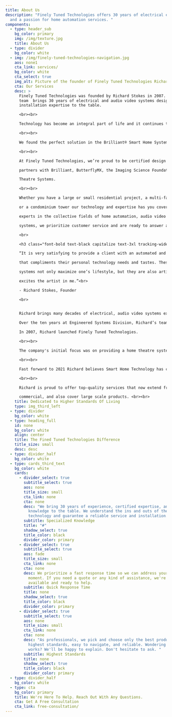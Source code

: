 ```yaml
---
title: About Us
description: "Finely Tuned Technologies offers 30 years of electrical expertise
  and a passion for home automation services. "
components:
  - type: header_sub
    bg_color: primary
    img: /img/texture.jpg
    title: About Us
  - type: divider
    bg_color: white
  - img: /img/finely-tuned-technologies-navigation.jpg
    aos: none1
    cta_link: services/
    bg_color: white
    cta_select: true
    img_alt: Picture of the founder of Finely Tuned Technologies Richard Stokes
    cta: Our Services
    desc: >
      Finely Tuned Technologies was founded by Richard Stokes in 2007. Richard’s
      team  brings 30 years of electrical and audio video systems design and
      installation expertise to the table. 

      <br><br>

      Technology has become an integral part of life and it continues to change and grow. We loved the potential in smart technology but found most systems to date unreliable, high maintenance, and unnecessarily complex. 

      <br><br>

      We found the perfect solution in the Brilliant® Smart Home System, a technology  designed for today and into the future. Brilliant® unites all current top tier smart technology Apps systems into one Brilliant app, making it not only user friendly, efficient, and convenient, but very affordable and reliable.

      <br><br>

      At Finely Tuned Technologies, we’re proud to be certified design and installation 

      partners with Brilliant, ButterflyMX, the Imaging Science Foundation, and THX Home 

      Theatre Systems. 

      <br><br>

      Whether you have a large or small residential project, a multi-family community project, 

      or a condominium tower our technology and expertise has you covered. As proven 

      experts in the collective fields of home automation, audio video systems, home theatre 

      systems, we prioritize customer service and are ready to answer any question.

      <br>

      <h3 class="font-bold text-black capitalize text-3xl tracking-wider md:text-4xl lg:text-4xl my-4 md:my-0 md:mb-6" style="line-height:1.2!important">About Our Founder</h3><br><br>

      “It is very satisfying to provide a client with an automated and or audio video system

      that compliments their personal technology needs and tastes. These custom designed 

      systems not only maximize one’s lifestyle, but they are also artistically sensitive. That 

      excites the artist in me.”<br>

      - Richard Stokes, Founder

      <br>


      Richard brings many decades of electrical, audio video systems experience and a passion for home automation to Finely Tuned Technologies. Originally from Ireland, Richard began his electrical career with a 5 year apprenticeship with the Electricity Generation and Supply Board in Dublin. When he moved to Vancouver, Canada at the age of 36, he put his extensive history in audio video systems engineering to work as the manager of the Engineered Systems Division of A&B Sound, BC and Alberta.<br><br> 
       
      Over the ten years at Engineered Systems Division, Richard’s team specialized in  custom audio video and home theatre systems design and installation in both the residential and luxury yacht industries. He also became both an instructor and certified calibrator with the Imaging Science Foundation and a certified home theatre design and installation technician for LucasfilmTHX residential systems <br><br>

      In 2007, Richard launched Finely Tuned Technologies. 

      <br><br> 

      The company's initial focus was on providing a home theatre systems calibration service to local retail outlets, film, video and gaming content creators, and residential clients. The company's tag line ‘recreating the artist's intent’ was a shout out to Richard’s creative passion to honour the content creator in reproducing their art as close as possible to the original. 

      <br><br> 

      Fast forward to 2021 Richard believes Smart Home Technology has come of age. The  technology has reached a point where it is now very user friendly for all ages, very reliable, and very affordable. He is confident that diligent smart system design and proven smart product selection will allow the automation of daily routine tasks for both the young and the not so young to become a reality in their homes. 

      <br><br> 

      Richard is proud to offer top-quality services that now extend from residential to 

      commercial, and also cover large scale products. <br><br> 
    title: Dedicated to Higher Standards Of Living
    type: img_third_left
  - type: divider
    bg_color: white
  - type: heading_full
    id: none
    bg_color: white
    align: center
    title: The Fined Tuned Technologies Difference
    title_size: small
    desc: desc
  - type: divider_half
    bg_color: white
  - type: cards_third_text
    bg_color: white
    cards:
      - divider_select: true
        subtitle_select: true
        aos: none
        title_size: small
        cta_link: none
        cta: none
        desc: "We bring 30 years of experience, certified expertise, and cutting edge
          knowledge to the table. We understand the ins and outs of the
          technology and guarantee a reliable service and installation. "
        subtitle: Specialized Knowledge
        title: "#"
        shadow_select: true
        title_color: black
        divider_color: primary
      - divider_select: true
        subtitle_select: true
        aos: fade
        title_size: small
        cta_link: none
        cta: none
        desc: We prioritize a fast response time so we can address your needs in the
          moment. If you need a quote or any kind of assistance, we're always
          available and ready to help.
        subtitle: Quick Response Time
        title: none
        shadow_select: true
        title_color: black
        divider_color: primary
      - divider_select: true
        subtitle_select: true
        aos: none
        title_size: small
        cta_link: none
        cta: none
        desc: "As professionals, we pick and choose only the best products, built to the
          highest standards, easy to navigate, and reliable. Wondering how it
          works? We'll be happy to explain. Don't hesitate to ask. "
        subtitle: Highest Standards
        title: none
        shadow_select: true
        title_color: black
        divider_color: primary
  - type: divider_half
    bg_color: white
  - type: cta
    bg_color: primary
    title: We're Here To Help. Reach Out With Any Questions.
    cta: Get A Free Consultation
    cta_link: free-consultation/
---
```


